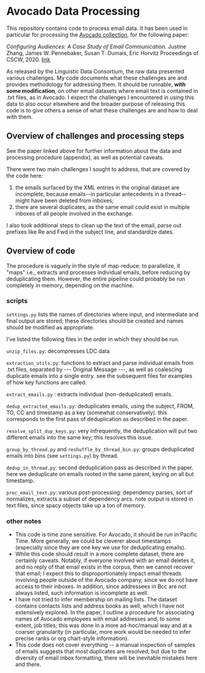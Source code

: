 # Avocado Data Processing

This repository contains code to process email data. It has been used in particular for processing the [Avocado collection](https://catalog.ldc.upenn.edu/LDC2015T03), for the following paper:

_Configuring Audiences: A Case Study of Email Communication._
Justine Zhang, James W. Pennebaker, Susan T. Dumais, Eric Horvitz
Proceedings of CSCW, 2020. [link](http://tisjune.github.io/research/audience_configurations)

As released by the Linguistic Data Consortium, the raw data presented various challenges. My code documents what these challenges are and provides methodology for addressing them. It should be runnable, **with some modification**, on other email datasets where email text is contained in .txt files, as in Avocado. I expect the challenges I encountered in using this data to also occur elsewhere and the broader purpose of releasing this code is to give others a sense of what these challenges are and how to deal with them.

## Overview of challenges and processing steps

See the paper linked above for further information about the data and processing procedure (appendix), as well as potential caveats.

There were two main challenges I sought to address, that are covered by the code here:

1. the emails surfaced by the XML entries in the original dataset are incomplete, because emails--in particular antecedents in a thread--might have been deleted from inboxes;
2. there are several duplicates, as the same email could exist in multiple inboxes of all people involved in the exchange.

I also took additional steps to clean up the text of the email, parse out prefixes like Re and Fwd in the subject line, and standardize dates.

## Overview of code

The procedure is vaguely in the style of map-reduce: to parallelize, it "maps" i.e., extracts and processes individual emails, before reducing by deduplicating them. However, the entire pipeline could probably be run completely in memory, depending on the machine.

### scripts

`settings.py` lists the names of directories where input, and intermediate and final output are stored; these directories should be created and names should be modified as appropriate.

I've listed the following files in the order in which they should be run.

`unzip_files.py`: decompresses LDC data

`extraction_utils.py`: functions to extract and parse individual emails from .txt files, separated by --- Original Message ---, as well as coalescing duplicate emails into a single entry. see the subsequent files for examples of how key functions are called.

`extract_emails.py` : extracts individual (non-deduplicated) emails.

`dedup_extracted_emails.py`: deduplicates emails, using the subject, FROM, TO, CC and timestamp as a key (somewhat conservatively). this corresponds to the first pass of deduplication as described in the paper.

`resolve_split_dup_keys.py`: very infrequently, the deduplication will put two different emails into the same key; this resolves this issue.

`group_by_thread.py` and `reshuffle_by_thread_bin.py`: groups deduplicated emails into bins (see `settings.py`) by thread.

`dedup_in_thread.py`: second deduplication pass as described in the paper. here we deduplicate on emails rooted in the same parent, keying on all but timestamp.

`proc_email_text.py`: various post-processing: dependency parses, sort of normalizes, extracts a subset of dependency arcs. note output is stored in text files, since spacy objects take up a ton of memory.

### other notes

* This code is time zone sensitive. For Avocado, it should be run in Pacific Time. More generally, we could be cleverer about timestamps (especially since they are one key we use for deduplicating emails).
* While this code should result in a more complete dataset, there are certainly caveats. Notably, if everyone involved with an email deletes it, and no reply of that email exists in the corpus, then we cannot recover that email; I expect this to disproportionately impact email threads involving people outside of the Avocado company, since we do not have access to their inboxes. In addition, since addressees in Bcc are not always listed, such information is incomplete as well.
* I have not tried to infer membership on mailing lists. The dataset contains contacts lists and address books as well, which I have not extensively explored. In the paper, I outline a procedure for associating names of Avocado employees with email addresses and, to some extent, job titles; this was done in a more ad-hoc/manual way and at a coarser granularity (in particular, more work would be needed to infer precise ranks or org chart-style information).
* This code does not cover everything -- a manual inspection of samples of emails suggests that most duplicates are resolved, but due to the diversity of email inbox formatting, there will be inevitable mistakes here and there. 